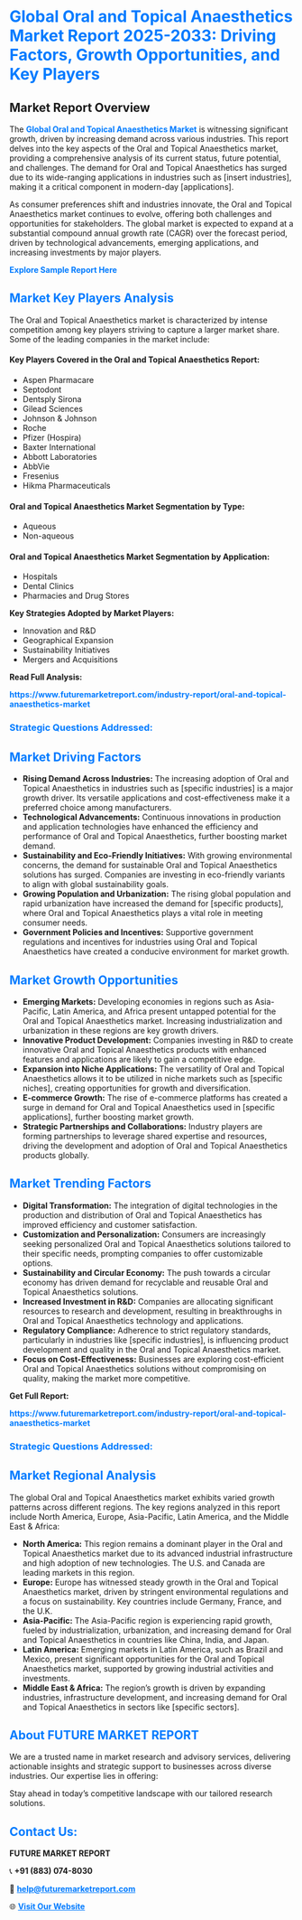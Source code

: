 <h1 style="color: #007BFF;">Global Oral and Topical Anaesthetics Market Report 2025-2033: Driving Factors, Growth Opportunities, and Key Players</h1>

<section id="overview">
<h2>Market Report Overview</h2>
<p>The <a href="https://www.futuremarketreport.com/industry-report/oral-and-topical-anaesthetics-market" style="color: #007BFF; text-decoration: none;"><strong>Global Oral and Topical Anaesthetics Market</strong></a> is witnessing significant growth, driven by increasing demand across various industries. This report delves into the key aspects of the Oral and Topical Anaesthetics market, providing a comprehensive analysis of its current status, future potential, and challenges. The demand for Oral and Topical Anaesthetics has surged due to its wide-ranging applications in industries such as [insert industries], making it a critical component in modern-day [applications].</p>
<p>As consumer preferences shift and industries innovate, the Oral and Topical Anaesthetics market continues to evolve, offering both challenges and opportunities for stakeholders. The global market is expected to expand at a substantial compound annual growth rate (CAGR) over the forecast period, driven by technological advancements, emerging applications, and increasing investments by major players.</p>
</section>

<section id="overview">
<p><a href="https://www.futuremarketreport.com/request-sample/reportId=51782" style="color: #007BFF; text-decoration: none;"><strong>Explore Sample Report Here</strong></a></p>
</section>

<section id="key-players">
<h2 style="color: #007BFF;">Market Key Players Analysis</h2>
<p>The Oral and Topical Anaesthetics market is characterized by intense competition among key players striving to capture a larger market share. Some of the leading companies in the market include:</p>
<h4>Key Players Covered in the Oral and Topical Anaesthetics Report:</h4>
<ul><li>Aspen Pharmacare</li><li>Septodont</li><li>Dentsply Sirona</li><li>Gilead Sciences</li><li>Johnson &amp; Johnson</li><li>Roche</li><li>Pfizer (Hospira)</li><li>Baxter International</li><li>Abbott Laboratories</li><li>AbbVie</li><li>Fresenius</li><li>Hikma Pharmaceuticals</li></ul>
<h4>Oral and Topical Anaesthetics Market Segmentation by Type:</h4>
<ul><li>Aqueous</li><li>Non-aqueous</li></ul>

<h4>Oral and Topical Anaesthetics Market Segmentation by Application:</h4>
<ul><li>Hospitals</li><li>Dental Clinics</li><li>Pharmacies and Drug Stores</li></ul>
<p><strong>Key Strategies Adopted by Market Players:</strong></p>
<ul>
<li>Innovation and R&D</li>
<li>Geographical Expansion</li>
<li>Sustainability Initiatives</li>
<li>Mergers and Acquisitions</li>
</ul>
</section>

<section>
<p><strong>Read Full Analysis: </strong></p><a href="https://www.futuremarketreport.com/industry-report/oral-and-topical-anaesthetics-market" style="color: #007BFF; text-decoration: none;"><strong>https://www.futuremarketreport.com/industry-report/oral-and-topical-anaesthetics-market</strong></a>
<h3 style="color: #007BFF;">Strategic Questions Addressed:</h3>
</section>

<section id="driving-factors">
<h2 style="color: #007BFF;">Market Driving Factors</h2>
<ul>
<li><strong>Rising Demand Across Industries:</strong> The increasing adoption of Oral and Topical Anaesthetics in industries such as [specific industries] is a major growth driver. Its versatile applications and cost-effectiveness make it a preferred choice among manufacturers.</li>
<li><strong>Technological Advancements:</strong> Continuous innovations in production and application technologies have enhanced the efficiency and performance of Oral and Topical Anaesthetics, further boosting market demand.</li>
<li><strong>Sustainability and Eco-Friendly Initiatives:</strong> With growing environmental concerns, the demand for sustainable Oral and Topical Anaesthetics solutions has surged. Companies are investing in eco-friendly variants to align with global sustainability goals.</li>
<li><strong>Growing Population and Urbanization:</strong> The rising global population and rapid urbanization have increased the demand for [specific products], where Oral and Topical Anaesthetics plays a vital role in meeting consumer needs.</li>
<li><strong>Government Policies and Incentives:</strong> Supportive government regulations and incentives for industries using Oral and Topical Anaesthetics have created a conducive environment for market growth.</li>
</ul>
</section>

<section id="growth-opportunities">
<h2 style="color: #007BFF;">Market Growth Opportunities</h2>
<ul>
<li><strong>Emerging Markets:</strong> Developing economies in regions such as Asia-Pacific, Latin America, and Africa present untapped potential for the Oral and Topical Anaesthetics market. Increasing industrialization and urbanization in these regions are key growth drivers.</li>
<li><strong>Innovative Product Development:</strong> Companies investing in R&D to create innovative Oral and Topical Anaesthetics products with enhanced features and applications are likely to gain a competitive edge.</li>
<li><strong>Expansion into Niche Applications:</strong> The versatility of Oral and Topical Anaesthetics allows it to be utilized in niche markets such as [specific niches], creating opportunities for growth and diversification.</li>
<li><strong>E-commerce Growth:</strong> The rise of e-commerce platforms has created a surge in demand for Oral and Topical Anaesthetics used in [specific applications], further boosting market growth.</li>
<li><strong>Strategic Partnerships and Collaborations:</strong> Industry players are forming partnerships to leverage shared expertise and resources, driving the development and adoption of Oral and Topical Anaesthetics products globally.</li>
</ul>
</section>

<section id="trending-factors">
<h2 style="color: #007BFF;">Market Trending Factors</h2>
<ul>
<li><strong>Digital Transformation:</strong> The integration of digital technologies in the production and distribution of Oral and Topical Anaesthetics has improved efficiency and customer satisfaction.</li>
<li><strong>Customization and Personalization:</strong> Consumers are increasingly seeking personalized Oral and Topical Anaesthetics solutions tailored to their specific needs, prompting companies to offer customizable options.</li>
<li><strong>Sustainability and Circular Economy:</strong> The push towards a circular economy has driven demand for recyclable and reusable Oral and Topical Anaesthetics solutions.</li>
<li><strong>Increased Investment in R&D:</strong> Companies are allocating significant resources to research and development, resulting in breakthroughs in Oral and Topical Anaesthetics technology and applications.</li>
<li><strong>Regulatory Compliance:</strong> Adherence to strict regulatory standards, particularly in industries like [specific industries], is influencing product development and quality in the Oral and Topical Anaesthetics market.</li>
<li><strong>Focus on Cost-Effectiveness:</strong> Businesses are exploring cost-efficient Oral and Topical Anaesthetics solutions without compromising on quality, making the market more competitive.</li>
</ul>
</section>

<section>
<p><strong>Get Full Report: </strong></p><a href="https://www.futuremarketreport.com/industry-report/oral-and-topical-anaesthetics-market" style="color: #007BFF; text-decoration: none;"><strong>https://www.futuremarketreport.com/industry-report/oral-and-topical-anaesthetics-market</strong></a>
<h3 style="color: #007BFF;">Strategic Questions Addressed:</h3>
</section>


<section id="regional-analysis">
<h2 style="color: #007BFF;">Market Regional Analysis</h2>
<p>The global Oral and Topical Anaesthetics market exhibits varied growth patterns across different regions. The key regions analyzed in this report include North America, Europe, Asia-Pacific, Latin America, and the Middle East & Africa:</p>
<ul>
<li><strong>North America:</strong> This region remains a dominant player in the Oral and Topical Anaesthetics market due to its advanced industrial infrastructure and high adoption of new technologies. The U.S. and Canada are leading markets in this region.</li>
<li><strong>Europe:</strong> Europe has witnessed steady growth in the Oral and Topical Anaesthetics market, driven by stringent environmental regulations and a focus on sustainability. Key countries include Germany, France, and the U.K.</li>
<li><strong>Asia-Pacific:</strong> The Asia-Pacific region is experiencing rapid growth, fueled by industrialization, urbanization, and increasing demand for Oral and Topical Anaesthetics in countries like China, India, and Japan.</li>
<li><strong>Latin America:</strong> Emerging markets in Latin America, such as Brazil and Mexico, present significant opportunities for the Oral and Topical Anaesthetics market, supported by growing industrial activities and investments.</li>
<li><strong>Middle East & Africa:</strong> The region’s growth is driven by expanding industries, infrastructure development, and increasing demand for Oral and Topical Anaesthetics in sectors like [specific sectors].</li>
</ul>
</section>

<footer>
<h2 style="color: #007BFF;">About FUTURE MARKET REPORT</h2>
<p>We are a trusted name in market research and advisory services, delivering actionable insights and strategic support to businesses across diverse industries. Our expertise lies in offering:</p>

<p>Stay ahead in today’s competitive landscape with our tailored research solutions.</p>

<h2 style="color: #007BFF;">Contact Us:</h2>
<p><strong>FUTURE MARKET REPORT</strong></p>
<p>📞 <strong>+91 (883) 074-8030</strong></p>
<p>📧 <strong><a href="mailto:help@futuremarketreport.com" style="color: #007BFF;">help@futuremarketreport.com</a></strong></p>
<p>🌐 <strong><a href="https://www.futuremarketreport.com/" style="color: #007BFF;">Visit Our Website</a></strong></p>
</footer>